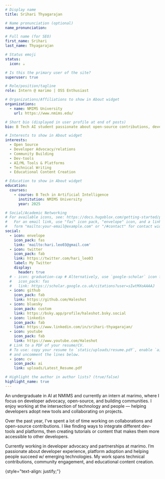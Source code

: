 ```yaml
---
# Display name
title: Srihari Thyagarajan

# Name pronunciation (optional)
name_pronunciation: 

# Full name (for SEO)
first_name: Srihari
last_name: Thyagarajan

# Status emoji
status:
  icon: ☕️

# Is this the primary user of the site?
superuser: true

# Role/position/tagline
role: Intern @ marimo | OSS Enthusiast

# Organizations/Affiliations to show in About widget
organizations:
  - name: NMIMS University
    url: https://www.nmims.edu/

# Short bio (displayed in user profile at end of posts)
bio: B Tech AI student passionate about open-source contributions, developer relations, and creating educational content. Currently an intern at marimo.io, focused on AI/ML tools and fostering community collaboration.

# Interests to show in About widget
interests:
  - Open Source
  - Developer Advocacy/relations  
  - Community Building
  - Dev-tools
  - AI/ML Tools & Platforms
  - Technical Writing
  - Educational Content Creation

# Education to show in About widget
education:
  courses:
    - course: B Tech in Artificial Intelligence
      institution: NMIMS University
      year: 2025

# Social/Academic Networking
# For available icons, see: https://docs.hugoblox.com/getting-started/page-builder/#icons
#   For an email link, use "fas" icon pack, "envelope" icon, and a link in the
#   form "mailto:your-email@example.com" or "/#contact" for contact widget.
social:
  - icon: envelope
    icon_pack: fas
    link: 'mailto:hari.leo03@gmail.com'
  - icon: twitter
    icon_pack: fab
    link: https://twitter.com/hari_leo03
    label: My Twitter
    display:
      header: true
  # - icon: graduation-cap # Alternatively, use `google-scholar` icon from `ai` icon pack
  #   icon_pack: fas
  #   link: https://scholar.google.co.uk/citations?user=sIwtMXoAAAAJ
  - icon: github
    icon_pack: fab
    link: https://github.com/Haleshot
  - icon: bluesky
    icon_pack: custom
    link: https://bsky.app/profile/haleshot.bsky.social
  - icon: linkedin
    icon_pack: fab
    link: https://www.linkedin.com/in/srihari-thyagarajan/
  - icon: youtube
    icon_pack: fab
    link: https://www.youtube.com/Haleshot
  # Link to a PDF of your resume/CV.
  # To use: copy your resume to `static/uploads/resume.pdf`, enable `ai` icons in `params.yaml`,
  # and uncomment the lines below.
  - icon: cv
    icon_pack: ai
    link: uploads/Latest_Resume.pdf

# Highlight the author in author lists? (true/false)
highlight_name: true
---
```


An undergraduate in AI at NMIMS and currently an intern at marimo, where I focus on developer advocacy, open-source, and building communities. I enjoy working at the intersection of technology and people — helping developers adopt new tools and collaborating on projects.

Over the past year, I've spent a lot of time working on collaborations and open-source contributions. I like finding ways to integrate different dev-tools and platforms, then creating tutorials or content that makes them more accessible to other developers.

Currently working in developer advocacy and partnerships at marimo. I’m passionate about developer experience, platform adoption and helping people succeed w/ emerging technologies. My work spans technical contributions, community engagement, and educational content creation.

{style="text-align: justify;"}
